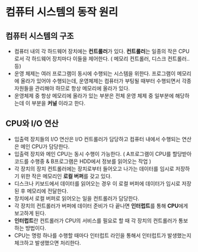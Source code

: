 # 컴퓨터 시스템의 동작 원리

## 컴퓨터 시스템의 구조
- 컴퓨터 내의 각 하드웨어 장치에는 **컨트롤러**가 있다. **컨트롤러**는 일종의 작은 CPU로서 각 하드웨어 장치마다 이들을 제어한다. ( 메모리 컨트롤러, 디스크 컨트롤러.. 등)
- 운영 체제는 여러 프로그램이 동시에 수행되는 시스템을 위한다. 프로그램이 메모리에 올라가 있어야 수행되는데, 운영체제는 컴퓨터가 부팅될 때부터 수행되면서 각종 자원들을 관리해야 하므로 항상 메모리에 올라가 있다. 
- 운영체제 중 항상 메모리에 올라가 있는 부분은 전체 운영 체제 중 일부분에 해당하는데 이 부분을 **커널** 이라고 한다.


## CPU와 I/O 연산
- 입출력 장치들의 I/O 연산은 I/O 컨트롤러가 담당하고 컴퓨터 내에서 수행되는 연산은 메인 CPU가 담당한다.
- 입출력 장치와 메인 CPU는 동시 수행이 가능한다. ( A프로그램이 CPU를 할당받아 코드를 수행중 & B프로그램은 HDD에서 정보를 읽어오는 작업 )
- 각 장치의 장치 컨트롤러에는 장치로부터 들어오고 나가는 데이터를 임시로 저장하기 위한 작은 메모리인 **로컬 버퍼**를 갖고 있다.
- 디스크나 키보드에서 데이터를 읽어오는 경우 이 로컬 버퍼에 데이터가 임시로 저장된 후 메모리에 전달한다.
- 장치에서 로컬 버퍼로 읽어오는 일을 컨트롤러가 담당한다.
- 각 장치의 컨트롤러가 버퍼에 데이터 준비가 다 끝나면 **인터럽트**를 통해 **CPU**에게 보고하게 된다.
- **인터럽트**란 컨트롤러가 CPU의 서비스를 필요로 할 때 각 장치의 컨트롤러가 통보하는 방법이다.
- CPU는 명렁 하나를 수행할 때마다 인터럽트 라인을 통해서 인터럽트가 발생했는지 체크하고 발생했으면 처리한다.

